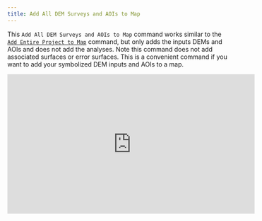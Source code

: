 ```yaml
---
title: Add All DEM Surveys and AOIs to Map
---
```


This `Add All DEM Surveys and AOIs to Map` command works similar to the [`Add Entire Project to Map`](http://gcd6help.joewheaton.org/gcd-command-reference/gcd-project-explorer/project-context-menu/ii-add-entire-project-to-map) command, but only adds the inputs DEMs and AOIs and does not add the analyses. Note this command does not add associated surfaces or error surfaces. This is a convenient command if you want to add your symbolized DEM inputs and AOIs to a map. 

<iframe width="560" height="315" src="https://www.youtube.com/embed/GAvI3nH5P_I" frameborder="0" allow="autoplay; encrypted-media" allowfullscreen></iframe>

